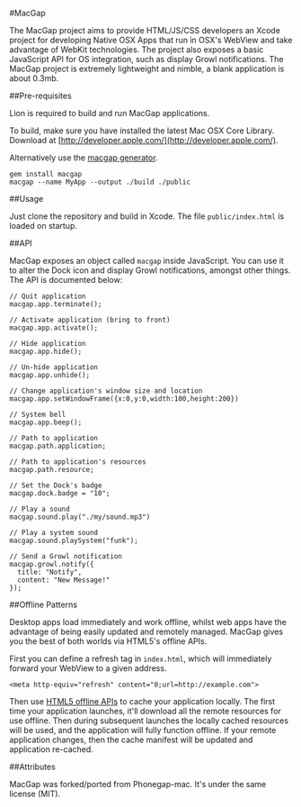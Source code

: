 #MacGap

The MacGap project aims to provide HTML/JS/CSS developers an Xcode project for developing Native OSX Apps that run in OSX's WebView and take advantage of WebKit technologies. The project also exposes a basic JavaScript API for OS integration, such as display Growl notifications. The MacGap project is extremely lightweight and nimble, a blank application is about 0.3mb. 
 
##Pre-requisites

Lion is required to build and run MacGap applications.

To build, make sure you have installed the latest Mac OSX Core Library. Download at [http://developer.apple.com/](http://developer.apple.com/).

Alternatively use the [macgap generator](http://github.com/maccman/macgap-rb).

    gem install macgap    
    macgap --name MyApp --output ./build ./public

##Usage

Just clone the repository and build in Xcode. The file `public/index.html` is loaded on startup.

##API

MacGap exposes an object called `macgap` inside JavaScript. You can use it to alter the Dock icon and display Growl notifications, amongst other things. The API is documented below:

    // Quit application
    macgap.app.terminate();

    // Activate application (bring to front)
    macgap.app.activate();
    
    // Hide application
    macgap.app.hide();
    
    // Un-hide application
    macgap.app.unhide();

    // Change application's window size and location
    macgap.app.setWindowFrame({x:0,y:0,width:100,height:200})
    
    // System bell
    macgap.app.beep();

    // Path to application
    macgap.path.application;
    
    // Path to application's resources
    macgap.path.resource;

    // Set the Dock's badge
    macgap.dock.badge = "10";

    // Play a sound
    macgap.sound.play("./my/sound.mp3")
    
    // Play a system sound
    macgap.sound.playSystem("funk");

    // Send a Growl notification
    macgap.growl.notify({
      title: "Notify",
      content: "New Message!"
    });
    
##Offline Patterns

Desktop apps load immediately and work offline, whilst web apps have the advantage of being easily updated and remotely managed. MacGap gives you the best of both worlds via HTML5's offline APIs. 

First you can define a refresh tag in `index.html`, which will immediately forward your WebView to a given address.

    <meta http-equiv="refresh" content="0;url=http://example.com">

Then use [HTML5 offline APIs](http://www.w3.org/TR/html5/offline.html) to cache your application locally. The first time your application launches, it'll download all the remote resources for use offline. Then during subsequent launches the locally cached resources will be used, and the application will fully function offline. If your remote application changes, then the cache manifest will be updated and application re-cached.

##Attributes

MacGap was forked/ported from Phonegap-mac. It's under the same license (MIT).